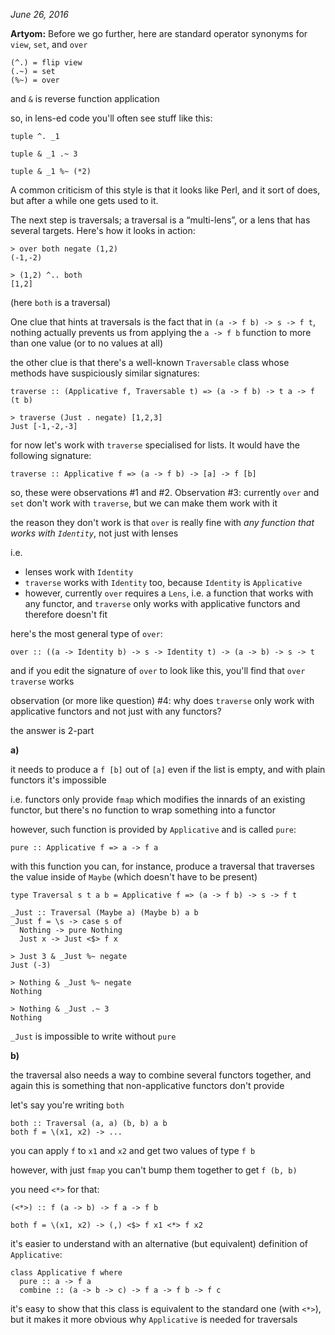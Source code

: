 _June 26, 2016_

**Artyom:**
Before we go further, here are standard operator synonyms for `view`, `set`, and `over`

```
(^.) = flip view
(.~) = set
(%~) = over
```

and `&` is reverse function application

so, in lens-ed code you'll often see stuff like this:

```
tuple ^. _1

tuple & _1 .~ 3

tuple & _1 %~ (*2)
```

A common criticism of this style is that it looks like Perl, and it sort of does, but after a while one gets used to it.

The next step is traversals; a traversal is a “multi-lens”, or a lens that has several targets. Here's how it looks in action:

```
> over both negate (1,2)
(-1,-2)

> (1,2) ^.. both
[1,2]
```

(here `both` is a traversal)

One clue that hints at traversals is the fact that in `(a -> f b) -> s -> f t`, nothing actually prevents us from applying the `a -> f b` function to more than one value (or to no values at all)

the other clue is that there's a well-known `Traversable` class whose methods have suspiciously similar signatures:

```
traverse :: (Applicative f, Traversable t) => (a -> f b) -> t a -> f (t b)
```

```
> traverse (Just . negate) [1,2,3]
Just [-1,-2,-3]
```

for now let's work with `traverse` specialised for lists. It would have the following signature:

```
traverse :: Applicative f => (a -> f b) -> [a] -> f [b]
```

so, these were observations #1 and #2. Observation #3: currently `over` and `set` don't work with `traverse`, but we can make them work with it

the reason they don't work is that `over` is really fine with _any function that works with `Identity`_, not just with lenses

i.e.

* lenses work with `Identity`
* `traverse` works with `Identity` too, because `Identity` is `Applicative`
* however, currently `over` requires a `Lens`, i.e. a function that works with any functor, and `traverse` only works with applicative functors and therefore doesn't fit

here's the most general type of `over`:

```
over :: ((a -> Identity b) -> s -> Identity t) -> (a -> b) -> s -> t
```

and if you edit the signature of `over` to look like this, you'll find that `over traverse` works

observation (or more like question) #4: why does `traverse` only work with applicative functors and not just with any functors?

the answer is 2-part

**a)**

it needs to produce a `f [b]` out of `[a]` even if the list is empty, and with plain functors it's impossible

i.e. functors only provide `fmap` which modifies the innards of an existing functor, but there's no function to wrap something into a functor

however, such function is provided by `Applicative` and is called `pure`:

```
pure :: Applicative f => a -> f a
```

with this function you can, for instance, produce a traversal that traverses the value inside of `Maybe` (which doesn't have to be present)

```
type Traversal s t a b = Applicative f => (a -> f b) -> s -> f t

_Just :: Traversal (Maybe a) (Maybe b) a b
_Just f = \s -> case s of
  Nothing -> pure Nothing
  Just x -> Just <$> f x
```

```
> Just 3 & _Just %~ negate
Just (-3)

> Nothing & _Just %~ negate
Nothing

> Nothing & _Just .~ 3
Nothing
```

`_Just` is impossible to write without `pure`

**b)**

the traversal also needs a way to combine several functors together, and again this is something that non-applicative functors don't provide

let's say you're writing `both`

```
both :: Traversal (a, a) (b, b) a b
both f = \(x1, x2) -> ...
```

you can apply `f` to `x1` and `x2` and get two values of type `f b`

however, with just `fmap` you can't bump them together to get `f (b, b)`

you need `<*>` for that:

```
(<*>) :: f (a -> b) -> f a -> f b
```

```
both f = \(x1, x2) -> (,) <$> f x1 <*> f x2
```

it's easier to understand with an alternative (but equivalent) definition of `Applicative`:

```
class Applicative f where
  pure :: a -> f a
  combine :: (a -> b -> c) -> f a -> f b -> f c
```

it's easy to show that this class is equivalent to the standard one (with `<*>`), but it makes it more obvious why `Applicative` is needed for traversals
